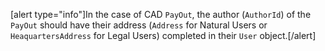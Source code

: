 [alert type="info"]In the case of CAD `PayOut`, the author (`AuthorId`) of the `PayOut` should have their address (`Address` for Natural Users or `HeaquartersAddress` for Legal Users) completed in their `User` object.[/alert]